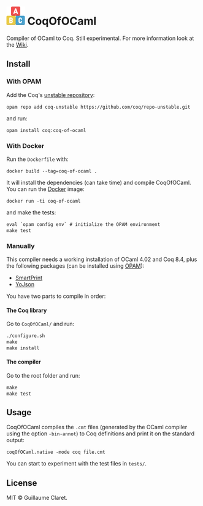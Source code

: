 # ![Logo](https://raw.githubusercontent.com/clarus/icons/master/abc-48.png) CoqOfOCaml
Compiler of OCaml to Coq. Still experimental. For more information look at the [Wiki](https://github.com/clarus/coq-of-ocaml/wiki).

## Install
### With OPAM
Add the Coq's [unstable repository](https://github.com/coq/repo-unstable):

    opam repo add coq-unstable https://github.com/coq/repo-unstable.git

and run:

    opam install coq:coq-of-ocaml

### With Docker
Run the `Dockerfile` with:

    docker build --tag=coq-of-ocaml .

It will install the dependencies (can take time) and compile CoqOfOCaml. You can run the [Docker](https://www.docker.io/) image:

    docker run -ti coq-of-ocaml

and make the tests:

    eval `opam config env` # initialize the OPAM environment
    make test

### Manually
This compiler needs a working installation of OCaml 4.02 and Coq 8.4, plus the following packages (can be installed using [OPAM](http://opam.ocaml.org/)):
* [SmartPrint](https://github.com/clarus/smart-print)
* [YoJson](http://mjambon.com/yojson.html)

You have two parts to compile in order:

#### The Coq library
Go to `CoqOfOCaml/` and run:

    ./configure.sh
    make
    make install

#### The compiler
Go to the root folder and run:

    make
    make test

## Usage
CoqOfOCaml compiles the `.cmt` files (generated by the OCaml compiler using the option `-bin-annot`) to Coq definitions and print it on the standard output:

    coqOfOCaml.native -mode coq file.cmt

You can start to experiment with the test files in `tests/`.

## License
MIT © Guillaume Claret.
